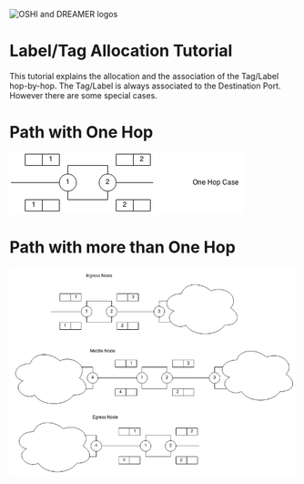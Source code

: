 ![OSHI and DREAMER logos](http://netgroup.uniroma2.it/twiki/pub/Oshi/WebHome/dreamer-oshi-logo-github-2.png "http://netgroup.uniroma2.it/OSHI")

Label/Tag Allocation Tutorial
====================

This tutorial explains the allocation and the association
of the Tag/Label hop-by-hop. The Tag/Label is always associated to
the Destination Port. However there are some special cases.

Path with One Hop
========
![Alt text](onehop.png "Optional title")

Path with more than One Hop
=================
![Alt text](more_than_one_hop.png "Optional title")
